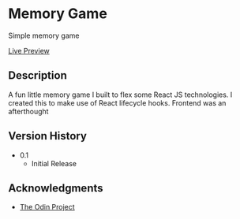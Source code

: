 # Memory Game

Simple memory game

[Live Preview](https://jay4170.github.io/memory-game/)


## Description

A fun little memory game I built to flex some React JS technologies. I created this to make use of React lifecycle hooks. Frontend was an afterthought

## Version History

* 0.1
    * Initial Release

## Acknowledgments

* [The Odin Project](www.theodinproject.com)


